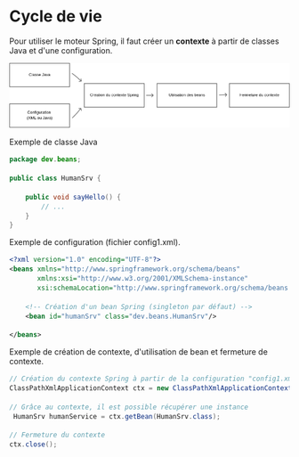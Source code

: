 # Cycle de vie

Pour utiliser le moteur Spring, il faut créer un **contexte** à partir de classes Java et d'une configuration.

![](images/spring-1.png)


Exemple de classe Java

```java
package dev.beans;

public class HumanSrv {

    public void sayHello() {
        // ...
    }
}
```


Exemple de configuration (fichier config1.xml).

```xml
<?xml version="1.0" encoding="UTF-8"?>
<beans xmlns="http://www.springframework.org/schema/beans"
       xmlns:xsi="http://www.w3.org/2001/XMLSchema-instance"
       xsi:schemaLocation="http://www.springframework.org/schema/beans http://www.springframework.org/schema/beans/spring-beans.xsd">
    
    <!-- Création d'un bean Spring (singleton par défaut) -->
    <bean id="humanSrv" class="dev.beans.HumanSrv"/>

</beans>
```

Exemple de création de contexte, d'utilisation de bean et fermeture de contexte.

```java
// Création du contexte Spring à partir de la configuration "config1.xml"
ClassPathXmlApplicationContext ctx = new ClassPathXmlApplicationContext("config1.xml");

// Grâce au contexte, il est possible récupérer une instance
 HumanSrv humanService = ctx.getBean(HumanSrv.class);

// Fermeture du contexte 
ctx.close();
```